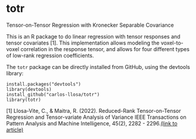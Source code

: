 # totr

Tensor-on-Tensor Regression with Kronecker Separable Covariance 

This is an R package to do linear regression with tensor responses and tensor covariates [1]. This implementation allows modeling the voxel-to-voxel correlation in the response tensor, and allows for four different types of low-rank regression coefficients.

The `totr` package can be directly installed from GitHub, using the devtools library:

```
install.packages("devtools")
library(devtools)
install_github("carlos-llosa/totr")
library(totr)
``` 

[1] Llosa-Vite, C., & Maitra, R. (2022). Reduced-Rank Tensor-on-Tensor Regression and Tensor-variate Analysis of Variance IEEE Transactions on Pattern Analysis and Machine Intelligence, 45(2), 2282 - 2296.[(link to article)](https://doi.org/10.1109/TPAMI.2022.3164836)
